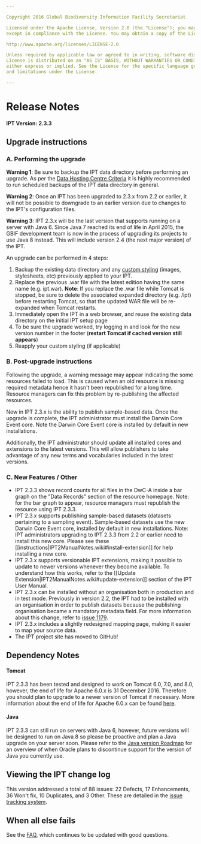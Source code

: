 ```yaml
---

Copyright 2016 Global Biodiversity Information Facility Secretariat

Licensed under the Apache License, Version 2.0 (the "License"); you may not use this file
except in compliance with the License. You may obtain a copy of the License at

http://www.apache.org/licenses/LICENSE-2.0

Unless required by applicable law or agreed to in writing, software distributed under the
License is distributed on an "AS IS" BASIS, WITHOUT WARRANTIES OR CONDITIONS OF ANY KIND,
either express or implied. See the License for the specific language governing permissions
and limitations under the License.

---
```


# Release Notes

**IPT Version: 2.3.3**



## Upgrade instructions

### A. Performing the upgrade

**Warning 1**: Be sure to backup the IPT data directory before performing an upgrade. As per the [Data Hosting Centre Criteria](https://github.com/gbif/ipt/wiki/dataHostingCentres#data-hosting-centre-criteria) it is highly recommended to run scheduled backups of the IPT data directory in general.

**Warning 2**: Once an IPT has been upgraded to 2.3.x from 2.2 or earlier, it will not be possible to downgrade to an earlier version due to changes to the IPT's configuration files.

**Warning 3**: IPT 2.3.x will be the last version that supports running on a server with Java 6. Since Java 7 reached its end of life in April 2015, the GBIF development team is now in the process of upgrading its projects to use Java 8 instead. This will include version 2.4 (the next major version) of the IPT. 

An upgrade can be performed in 4 steps:
  1. Backup the existing data directory and any [custom styling](https://github.com/gbif/ipt/wiki/IPT2Customization.wiki) (images, stylesheets, etc) previously applied to your IPT.
  2. Replace the previous .war file with the latest edition having the same name (e.g. ipt.war). **Note**: If you replace the .war file while Tomcat is stopped, be sure to delete the associated expanded directory (e.g. /ipt) before restarting Tomcat, so that the updated WAR file will be re-expanded when Tomcat restarts.
  3. Immediately open the IPT in a web browser, and reuse the existing data directory on the initial IPT setup page
  4. To be sure the upgrade worked, try logging in and look for the new version number in the footer (**restart Tomcat if cached version still appears**)
  5. Reapply your custom styling (if applicable)

### B. Post-upgrade instructions

Following the upgrade, a warning message may appear indicating the some resources failed to load. This is caused when an old resource is missing required metadata hence it hasn't been republished for a long time. Resource managers can fix this problem by re-publishing the affected resources. 

New in IPT 2.3.x is the ability to publish sample-based data. Once the upgrade is complete, the IPT administrator must install the Darwin Core Event core. Note the Darwin Core Event core is installed by default in new installations.

Additionally, the IPT administrator should update all installed cores and extensions to the latest versions. This will allow publishers to take advantage of any new terms and vocabularies included in the latest versions. 

### C. New Features / Other
  * IPT 2.3.3 shows record counts for all files in the DwC-A inside a bar graph on the "Data Records" section of the resource homepage. Note: for the bar graph to appear, resource managers must republish the resource using IPT 2.3.3. 
  * IPT 2.3.x supports publishing sample-based datasets (datasets pertaining to a sampling event). Sample-based datasets use the new Darwin Core Event core, installed by default in new installations. Note: IPT administrators upgrading to IPT 2.3.3 from 2.2 or earlier need to install this new core. Please see these [[instructions|IPT2ManualNotes.wiki#install-extension]] for help installing a new core.
  * IPT 2.3.x supports versionable IPT extensions, making it possible to update to newer versions whenever they become available. To understand how this works, refer to the [[Update Extension|IPT2ManualNotes.wiki#update-extension]] section of the IPT User Manual.
  * IPT 2.3.x can be installed without an organisation both in production and in test mode. Previously in version 2.2, the IPT had to be installed with an organisation in order to publish datasets because the publishing organisation became a mandatory metadata field. For more information about this change, refer to [issue 1179](https://github.com/gbif/ipt/issues/1179).
  * IPT 2.3.x includes a slightly redesigned mapping page, making it easier to map your source data. 
  * The IPT project site  has moved to GitHub! 

## Dependency Notes
#### Tomcat ####
IPT 2.3.3 has been tested and designed to work on Tomcat 6.0, 7.0, and 8.0, however, the end of life for Apache 6.0.x is 31 December 2016. Therefore you should plan to upgrade to a newer version of Tomcat if necessary. More information about the end of life for Apache 6.0.x can be found [here](http://tomcat.apache.org/tomcat-60-eol.html).
#### Java ####
IPT 2.3.3 can still run on servers with Java 6, however, future versions will be designed to run on Java 8 so please be proactive and plan a Java upgrade on your server soon. Please refer to the [Java version Roadmap](http://www.oracle.com/technetwork/java/eol-135779.html) for an overview of when Oracle plans to discontinue support for the version of Java you currently use.

## Viewing the IPT change log

This version addressed a total of 88 issues: 22 Defects, 17 Enhancements, 36 Won't fix, 10 Duplicates, and 3 Other.
These are detailed in the [issue tracking system](https://github.com/gbif/ipt/projects/1).

## When all else fails

See the [FAQ](FAQ.wiki), which continues to be updated with good questions.